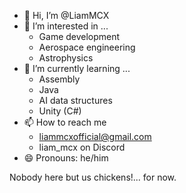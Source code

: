 - 👋 Hi, I’m @LiamMCX
- 👀 I’m interested in ...
  - Game development
  - Aerospace engineering
  - Astrophysics
- 🌱 I’m currently learning ...
  - Assembly
  - Java
  - AI data structures
  - Unity (C#)
- 📫 How to reach me
  - liammcxofficial@gmail.com
  - liam_mcx on Discord
- 😄 Pronouns: he/him

Nobody here but us chickens!... for now.
